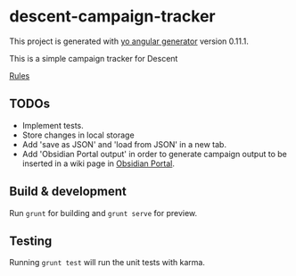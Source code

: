 # descent-campaign-tracker

This project is generated with [yo angular generator](https://github.com/yeoman/generator-angular)
version 0.11.1.

This is a simple campaign tracker for Descent

[Rules](https://images-cdn.fantasyflightgames.com/ffg_content/descent/descent-sea-of-blood-rules-web.pdf)

## TODOs

* Implement tests.
* Store changes in local storage
* Add 'save as JSON' and 'load from JSON' in a new tab.
* Add 'Obsidian Portal output' in order to generate campaign output to be inserted in a wiki page in [Obsidian Portal](https://www.obsidianportal.com/).

## Build & development

Run `grunt` for building and `grunt serve` for preview.

## Testing

Running `grunt test` will run the unit tests with karma.
